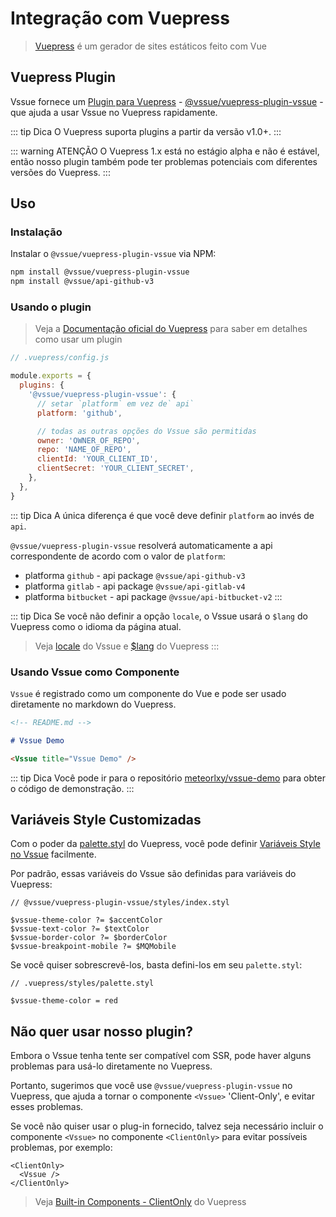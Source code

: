 # Integração com Vuepress

> [Vuepress](https://vuepress.vuejs.org/) é um gerador de sites estáticos feito com Vue

## Vuepress Plugin

Vssue fornece um [Plugin para Vuepress](https://vuepress.vuejs.org/plugin/) - [@vssue/vuepress-plugin-vssue](https://www.npmjs.com/package/@vssue/vuepress-plugin-vssue) - que ajuda a usar Vssue no Vuepress rapidamente.

::: tip Dica
O Vuepress suporta plugins a partir da versão v1.0+.
:::

::: warning ATENÇÃO
O Vuepress 1.x está no estágio alpha e não é estável, então nosso plugin também pode ter problemas potenciais com diferentes versões do Vuepress.
:::

## Uso

### Instalação

Instalar o `@vssue/vuepress-plugin-vssue` via NPM:

```bash
npm install @vssue/vuepress-plugin-vssue
npm install @vssue/api-github-v3
```

### Usando o plugin

> Veja a [Documentação oficial do Vuepress](https://vuepress.vuejs.org/plugin/using-a-plugin.html) para saber em detalhes como usar um plugin

```js
// .vuepress/config.js

module.exports = {
  plugins: {
    '@vssue/vuepress-plugin-vssue': {
      // setar `platform` em vez de` api`
      platform: 'github',

      // todas as outras opções do Vssue são permitidas
      owner: 'OWNER_OF_REPO',
      repo: 'NAME_OF_REPO',
      clientId: 'YOUR_CLIENT_ID',
      clientSecret: 'YOUR_CLIENT_SECRET',
    },
  },
}
```

::: tip Dica
A única diferença é que você deve definir `platform` ao invés de `api`.

`@vssue/vuepress-plugin-vssue` resolverá automaticamente a api correspondente de acordo com o valor de `platform`:

- platforma `github` - api package `@vssue/api-github-v3`
- platforma `gitlab` - api package `@vssue/api-gitlab-v4`
- platforma `bitbucket` - api package `@vssue/api-bitbucket-v2`
:::

::: tip Dica
Se você não definir a opção `locale`, o Vssue usará o `$lang` do Vuepress como o idioma da página atual.

> Veja [locale](../options/README.md#locale) do Vssue e [$lang](https://vuepress.vuejs.org/guide/global-computed.html#lang) do Vuepress
:::

### Usando Vssue como Componente

`Vssue` é registrado como um componente do Vue e pode ser usado diretamente no markdown do Vuepress.

```md
<!-- README.md -->

# Vssue Demo

<Vssue title="Vssue Demo" />
```

::: tip Dica
Você pode ir para o repositório [meteorlxy/vssue-demo](https://github.com/meteorlxy/vssue-demo) para obter o código de demonstração.
:::

## Variáveis Style Customizadas

Com o poder da [palette.styl](https://vuepress.vuejs.org/config/#palette-styl) do Vuepress, você pode definir [Variáveis Style no Vssue](./styles.md#usando-variaveis-​​para-personalizar-o-vssue) facilmente.

Por padrão, essas variáveis ​​do Vssue são definidas para variáveis ​​do Vuepress:

```stylus
// @vssue/vuepress-plugin-vssue/styles/index.styl

$vssue-theme-color ?= $accentColor
$vssue-text-color ?= $textColor
$vssue-border-color ?= $borderColor
$vssue-breakpoint-mobile ?= $MQMobile
```

Se você quiser sobrescrevê-los, basta defini-los em seu `palette.styl`:

```stylus
// .vuepress/styles/palette.styl

$vssue-theme-color = red
```

## Não quer usar nosso plugin?

Embora o Vssue tenha tente ser compatível com SSR, pode haver alguns problemas para usá-lo diretamente no Vuepress.

Portanto, sugerimos que você use `@vssue/vuepress-plugin-vssue` no Vuepress, que ajuda a tornar o componente `<Vssue>` 'Client-Only', e evitar esses problemas.

Se você não quiser usar o plug-in fornecido, talvez seja necessário incluir o componente `<Vssue>` no componente `<ClientOnly>` para evitar possíveis problemas, por exemplo:

```vue
<ClientOnly>
  <Vssue />
</ClientOnly>
```

> Veja [Built-in Components - ClientOnly](https://vuepress.vuejs.org/guide/using-vue.html#clientonly) do Vuepress
